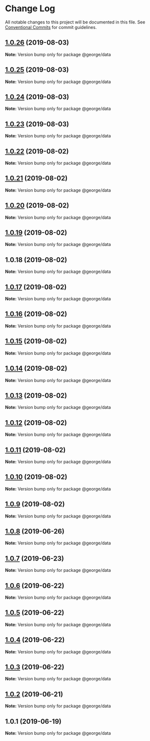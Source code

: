 # Change Log

All notable changes to this project will be documented in this file.
See [Conventional Commits](https://conventionalcommits.org) for commit guidelines.

## [1.0.26](https://github.com/ThreeMammals/george/compare/@george/data@1.0.25...@george/data@1.0.26) (2019-08-03)

**Note:** Version bump only for package @george/data





## [1.0.25](https://github.com/ThreeMammals/george/compare/@george/data@1.0.24...@george/data@1.0.25) (2019-08-03)

**Note:** Version bump only for package @george/data





## [1.0.24](https://github.com/ThreeMammals/george/compare/@george/data@1.0.22...@george/data@1.0.24) (2019-08-03)

**Note:** Version bump only for package @george/data





## [1.0.23](https://github.com/ThreeMammals/george/compare/@george/data@1.0.22...@george/data@1.0.23) (2019-08-03)

**Note:** Version bump only for package @george/data





## [1.0.22](https://github.com/ThreeMammals/george/compare/@george/data@1.0.21...@george/data@1.0.22) (2019-08-02)

**Note:** Version bump only for package @george/data





## [1.0.21](https://github.com/ThreeMammals/george/compare/@george/data@1.0.20...@george/data@1.0.21) (2019-08-02)

**Note:** Version bump only for package @george/data





## [1.0.20](https://github.com/ThreeMammals/george/compare/@george/data@1.0.19...@george/data@1.0.20) (2019-08-02)

**Note:** Version bump only for package @george/data





## [1.0.19](https://github.com/ThreeMammals/george/compare/@george/data@1.0.18...@george/data@1.0.19) (2019-08-02)

**Note:** Version bump only for package @george/data





## 1.0.18 (2019-08-02)

**Note:** Version bump only for package @george/data





## [1.0.17](https://github.com/TomPallister/george/compare/@george/data@1.0.16...@george/data@1.0.17) (2019-08-02)

**Note:** Version bump only for package @george/data





## [1.0.16](https://github.com/TomPallister/george/compare/@george/data@1.0.15...@george/data@1.0.16) (2019-08-02)

**Note:** Version bump only for package @george/data





## [1.0.15](https://github.com/TomPallister/george/compare/@george/data@1.0.14...@george/data@1.0.15) (2019-08-02)

**Note:** Version bump only for package @george/data





## [1.0.14](https://github.com/TomPallister/george/compare/@george/data@1.0.13...@george/data@1.0.14) (2019-08-02)

**Note:** Version bump only for package @george/data





## [1.0.13](https://github.com/TomPallister/george/compare/@george/data@1.0.12...@george/data@1.0.13) (2019-08-02)

**Note:** Version bump only for package @george/data





## [1.0.12](https://github.com/TomPallister/george/compare/@george/data@1.0.11...@george/data@1.0.12) (2019-08-02)

**Note:** Version bump only for package @george/data





## [1.0.11](https://github.com/TomPallister/george/compare/@george/data@1.0.10...@george/data@1.0.11) (2019-08-02)

**Note:** Version bump only for package @george/data





## [1.0.10](https://github.com/TomPallister/george/compare/@george/data@1.0.9...@george/data@1.0.10) (2019-08-02)

**Note:** Version bump only for package @george/data





## [1.0.9](https://github.com/TomPallister/george/compare/@george/data@1.0.8...@george/data@1.0.9) (2019-08-02)

**Note:** Version bump only for package @george/data





## [1.0.8](https://github.com/TomPallister/george/compare/@george/data@1.0.7...@george/data@1.0.8) (2019-06-26)

**Note:** Version bump only for package @george/data





## [1.0.7](https://github.com/TomPallister/george/compare/@george/data@1.0.6...@george/data@1.0.7) (2019-06-23)

**Note:** Version bump only for package @george/data





## [1.0.6](https://github.com/TomPallister/george/compare/@george/data@1.0.5...@george/data@1.0.6) (2019-06-22)

**Note:** Version bump only for package @george/data





## [1.0.5](https://github.com/TomPallister/george/compare/@george/data@1.0.4...@george/data@1.0.5) (2019-06-22)

**Note:** Version bump only for package @george/data





## [1.0.4](https://github.com/TomPallister/george/compare/@george/data@1.0.3...@george/data@1.0.4) (2019-06-22)

**Note:** Version bump only for package @george/data





## [1.0.3](https://github.com/TomPallister/george/compare/@george/data@1.0.2...@george/data@1.0.3) (2019-06-22)

**Note:** Version bump only for package @george/data





## [1.0.2](https://github.com/TomPallister/george/compare/@george/data@1.0.1...@george/data@1.0.2) (2019-06-21)

**Note:** Version bump only for package @george/data





## 1.0.1 (2019-06-19)

**Note:** Version bump only for package @george/data

